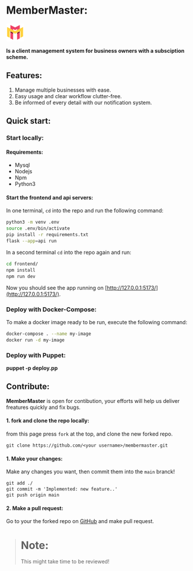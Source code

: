 # MemberMaster:

<img src="./frontend/public/membermaster.svg" />

**Is a client management system for business owners with a subsciption scheme.**

## Features:

1. Manage multiple businesses with ease.
2. Easy usage and clear workflow clutter-free.
3. Be informed of every detail with our notification system.

## Quick start:

### Start locally:

#### Requirements:

- Mysql
- Nodejs
- Npm
- Python3

#### Start the frontend and api servers:

In one terminal, `cd` into the repo and run the following command:

```bash
python3 -m venv .env
source .env/bin/activate
pip install -r requirements.txt
flask --app=api run
```

In a second terminal `cd` into the repo again and run:

```bash
cd frontend/
npm install
npm run dev
```

Now you should see the app running on [http://127.0.0.1:5173/](http://127.0.0.1:5173/).

### Deploy with **Docker-Compose**:

To make a docker image ready to be run, execute the following command:

```bash
docker-compose . --name my-image
docker run -d my-image
```

### Deploy with Puppet:

**puppet -p deploy.pp**

## Contribute:

**MemberMaster** is open for contibution, your efforts will help us deliver freatures quickly and fix bugs.

#### 1. fork and clone the repo locally:

from this page press `fork` at the top, and clone the new forked repo.

    git clone https://github.com/<your username>/membermaster.git

#### 1. Make your changes:

Make any changes you want, then commit them into the `main` branck!

    git add ./
    git commit -m 'Implemented: new feature..'
    git push origin main

#### 2. Make a pull request:

Go to your the forked repo on [GitHub](https://github.com) and make pull request.

># Note:  
>This might take time to be reviewed!
